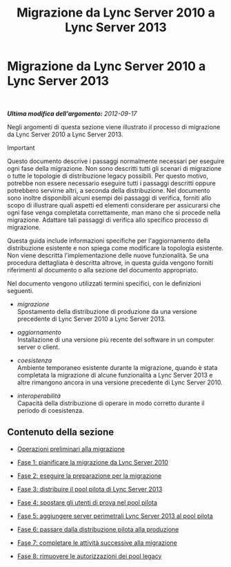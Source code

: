 ﻿---
title: Migrazione da Lync Server 2010 a Lync Server 2013
TOCTitle: Migrazione da Lync Server 2010 a Lync Server 2013
ms:assetid: ef99d4a9-a666-4a92-9994-4d7930f70d55
ms:mtpsurl: https://technet.microsoft.com/it-it/library/JJ205369(v=OCS.15)
ms:contentKeyID: 49302414
ms.date: 08/24/2015
mtps_version: v=OCS.15
ms.translationtype: HT
---

# Migrazione da Lync Server 2010 a Lync Server 2013

 

_**Ultima modifica dell'argomento:** 2012-09-17_

Negli argomenti di questa sezione viene illustrato il processo di migrazione da Lync Server 2010 a Lync Server 2013.

> [!IMPORTANT]  
> Questo documento descrive i passaggi normalmente necessari per eseguire ogni fase della migrazione. Non sono descritti tutti gli scenari di migrazione o tutte le topologie di distribuzione legacy possibili. Per questo motivo, potrebbe non essere necessario eseguire tutti i passaggi descritti oppure potrebbero servirne altri, a seconda della distribuzione. Nel documento sono inoltre disponibili alcuni esempi dei passaggi di verifica, forniti allo scopo di illustrare quali aspetti ed elementi considerare per assicurarsi che ogni fase venga completata correttamente, man mano che si procede nella migrazione. Adattare tali passaggi di verifica allo specifico processo di migrazione.

Questa guida include informazioni specifiche per l'aggiornamento della distribuzione esistente e non spiega come modificare la topologia esistente. Non viene descritta l'implementazione delle nuove funzionalità. Se una procedura dettagliata è descritta altrove, in questa guida vengono forniti riferimenti al documento o alla sezione del documento appropriato.

Nel documento vengono utilizzati termini specifici, con le definizioni seguenti.

  - *migrazione*   
    Spostamento della distribuzione di produzione da una versione precedente di Lync Server 2010 a Lync Server 2013.

<!-- end list -->

  - *aggiornamento*   
    Installazione di una versione più recente del software in un computer server o client.

<!-- end list -->

  - *coesistenza*   
    Ambiente temporaneo esistente durante la migrazione, quando è stata completata la migrazione di alcune funzionalità a Lync Server 2013 e altre rimangono ancora in una versione precedente di Lync Server 2010.

<!-- end list -->

  - *interoperabilità*   
    Capacità della distribuzione di operare in modo corretto durante il periodo di coesistenza.

## Contenuto della sezione

  - [Operazioni preliminari alla migrazione](before-you-begin-the-migration.md)

  - [Fase 1: pianificare la migrazione da Lync Server 2010](phase-1-plan-your-migration-from-lync-server-2010.md)

  - [Fase 2: eseguire la preparazione per la migrazione](phase-2-prepare-for-migration.md)

  - [Fase 3: distribuire il pool pilota di Lync Server 2013](phase-3-deploy-lync-server-2013-pilot-pool.md)

  - [Fase 4: spostare gli utenti di prova nel pool pilota](phase-4-move-test-users-to-the-pilot-pool.md)

  - [Fase 5: aggiungere server perimetrali Lync Server 2013 al pool pilota](phase-5-add-lync-server-2013-edge-server-to-pilot-pool.md)

  - [Fase 6: passare dalla distribuzione pilota alla produzione](phase-6-move-from-pilot-deployment-into-production.md)

  - [Fase 7: completare le attività successive alla migrazione](phase-7-complete-post-migration-tasks.md)

  - [Fase 8: rimuovere le autorizzazioni dei pool legacy](phase-8-decommission-legacy-pools.md)

